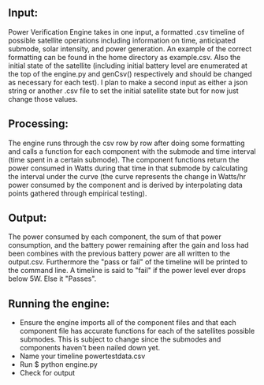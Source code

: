 ## Input: 
Power Verification Engine takes in one input, a formatted .csv timeline of possible satellite operations including information on time, anticipated submode, solar intensity, and power generation. An example of the correct formatting can be found in the home directory as example.csv. Also the initial state of the satellite (including initial battery level are enumerated at the top of the engine.py and genCsv() respectively and should be changed as necessary for each test). I plan to make a second input as either a json string or another .csv file to set the initial satellite state but for now just change those values.

## Processing:
The engine runs through the csv row by row after doing some formatting and calls a function for each component with the submode and time interval (time spent in a certain submode). The component functions return the power consumed in Watts during that time in that submode by calculating the interval under the curve (the curve represents the change in Watts/hr power consumed by the component and is derived by interpolating data points gathered through empirical testing).

## Output:
The power consumed by each component, the sum of that power consumption, and the battery power remaining after the gain and loss had been combines with the previous battery power are all written to the output.csv. Furthermore the "pass or fail" of the timeline will be printed to the command line. A timeline is said to "fail" if the power level ever drops below 5W. Else it "Passes".

## Running the engine:
- Ensure the engine imports all of the component files and that each component file has accurate functions for each of the satellites possible submodes. This is subject to change since the submodes and components haven't been nailed down yet.
- Name your timeline powertestdata.csv
- Run $ python engine.py
- Check for output
